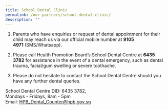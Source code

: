 ```yaml
---
title: School Dental Clinic
permalink: /our-partners/school-dental-clinic/
description: ""
---
```

1. Parents who have enquiries or request of dental appointment for their child may reach us via our official mobile number at **9105 4971** (SMS/Whatsapp).

2. Please call Health Promotion Board’s School Dental Centre at **6435 3782** for assistance in the event of a dental emergency, such as dental trauma, facial/gum swelling or severe toothache.

3. Please do not hesitate to contact the School Dental Centre should you have any further dental queries.

School Dental Centre DID: 6435 3782, <br>
Mondays - Fridays, 8am - 5pm <br>
Email: [HPB\_Dental\_Counter@hpb.gov.sg](mailto:HPB_Dental_Counter@hpb.gov.sg)